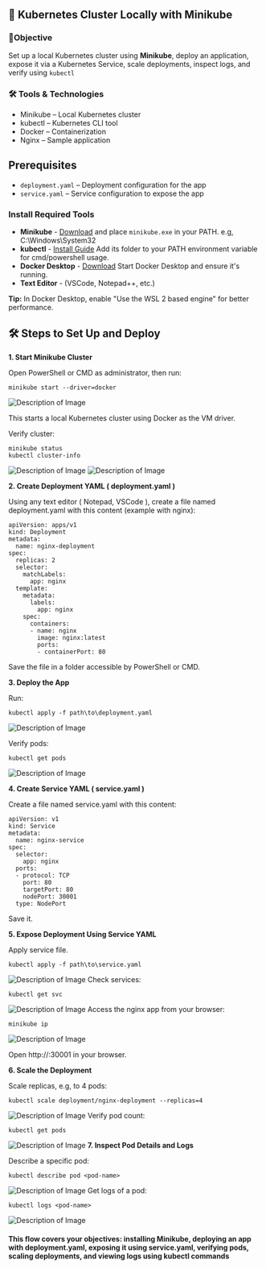## 🚀 Kubernetes Cluster Locally with Minikube

### 🎯Objective

Set up a local Kubernetes cluster using **Minikube**, deploy an application, expose it via a Kubernetes Service, scale deployments, inspect logs, and verify using ```kubectl```

### 🛠️ Tools & Technologies

* Minikube – Local Kubernetes cluster
* kubectl – Kubernetes CLI tool
* Docker – Containerization 
* Nginx – Sample application

## Prerequisites
- `deployment.yaml` – Deployment configuration for the app  
- `service.yaml` – Service configuration to expose the app  

### Install Required Tools
- **Minikube** - [Download](https://github.com/kubernetes/minikube/releases/latest) and place `minikube.exe` in your PATH. e.g, C:\Windows\System32
- **kubectl** - [Install Guide](https://kubernetes.io/docs/tasks/tools/install-kubectl-windows/) Add its folder to your PATH environment variable for cmd/powershell usage.
- **Docker Desktop** - [Download](https://www.docker.com/products/docker-desktop) Start Docker Desktop and ensure it's running.
- **Text Editor** - (VSCode, Notepad++, etc.)

**Tip:** In Docker Desktop, enable "Use the WSL 2 based engine" for better performance.

## 🛠️ Steps to Set Up and Deploy

**1. Start Minikube Cluster** 

Open PowerShell or CMD as administrator, then run:
```
minikube start --driver=docker
```
![Description of Image](images/1.png)

This starts a local Kubernetes cluster using Docker as the VM driver.

Verify cluster:

```
minikube status
kubectl cluster-info
```
![Description of Image](images/2.png)
![Description of Image](images/3.png)

**2. Create Deployment YAML ( deployment.yaml )**

Using any text editor ( Notepad, VSCode ), create a file named deployment.yaml with this content (example with nginx):
```
apiVersion: apps/v1
kind: Deployment
metadata:
  name: nginx-deployment
spec:
  replicas: 2
  selector:
    matchLabels:
      app: nginx
  template:
    metadata:
      labels:
        app: nginx
    spec:
      containers:
      - name: nginx
        image: nginx:latest
        ports:
        - containerPort: 80
```
Save the file in a folder accessible by PowerShell or CMD.

**3. Deploy the App**

Run:
```
kubectl apply -f path\to\deployment.yaml
```
![Description of Image](images/4.png)

Verify pods:
```
kubectl get pods
```
![Description of Image](images/5.png)

**4. Create Service YAML ( service.yaml )**

Create a file named service.yaml with this content:
```
apiVersion: v1
kind: Service
metadata:
  name: nginx-service
spec:
  selector:
    app: nginx
  ports:
  - protocol: TCP
    port: 80
    targetPort: 80
    nodePort: 30001
  type: NodePort
```
Save it.

**5. Expose Deployment Using Service YAML**

Apply service file.
```
kubectl apply -f path\to\service.yaml
```
![Description of Image](images/6.png)
Check services:
```
kubectl get svc
```
![Description of Image](images/7.png)
Access the nginx app from your browser:
```
minikube ip
```
![Description of Image](images/8.png)

Open http://<minikube-ip>:30001 in your browser.

**6. Scale the Deployment**

Scale replicas, e.g, to 4 pods:
```
kubectl scale deployment/nginx-deployment --replicas=4
```
![Description of Image](images/9.png)
Verify pod count:
```
kubectl get pods
```
![Description of Image](images/10.png)
**7. Inspect Pod Details and Logs**

Describe a specific pod:
```
kubectl describe pod <pod-name>
```
![Description of Image](images/11.png)
Get logs of a pod:
```
kubectl logs <pod-name>
```
![Description of Image](images/12.png)
#### This flow covers your objectives: installing Minikube, deploying an app with deployment.yaml, exposing it using service.yaml, verifying pods, scaling deployments, and viewing logs using kubectl commands

